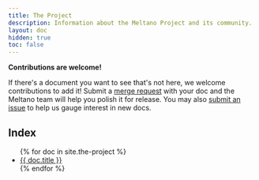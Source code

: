 ```yaml
---
title: The Project
description: Information about the Meltano Project and its community.
layout: doc
hidden: true
toc: false
---
```


<div class="notification is-info">
  <p><strong>Contributions are welcome!</strong></p>
  <p>If there's a document you want to see that's not here, we welcome contributions to add it! Submit a <a href="https://gitlab.com/meltano/meltano/-/tree/master/docs/">merge request</a> with your doc and the Meltano team will help you polish it for release. You may also <a href="https://gitlab.com/meltano/meltano/issues/new?issue%5Bassignee_id%5D=&issue%5Bmilestone_id%5D=">submit an issue</a> to help us gauge interest in new docs.</p>
</div>

## Index

<ul>
  {% for doc in site.the-project %}
    <li><a href="{{ doc.url }}">{{ doc.title }}</a></li>
  {% endfor %}
</ul>